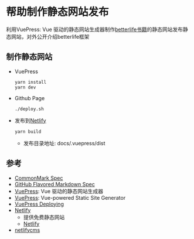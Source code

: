 # 帮助制作静态网站发布

利用VuePress: Vue 驱动的静态网站生成器制作[betterlife书籍](https://github.com/skygreen2001/betterlife.book)的静态网站发布静态网站，对外公开介绍betterlife框架

## 制作静态网站
  - VuePress
    ```
    yarn install
    yarn dev
    ```
  - Github Page
    ```
    ./deploy.sh
    ```
  - 发布到[Netlify](https://docs.netlify.com/configure-builds/common-configurations/#vuepress)
    ```
    yarn build
    ```
    - 发布目录地址: docs/.vuepress/dist

## 参考

  - [CommonMark Spec](https://spec.commonmark.org/)
  - [GitHub Flavored Markdown Spec](https://github.github.com/gfm/)
  - [VuePress](https://vuepress.vuejs.org/zh/): Vue 驱动的静态网站生成器
  - [VuePress](https://vuepress.vuejs.org): Vue-powered Static Site Generator
  - [VuePress Deploying](https://vuepress.vuejs.org/guide/deploy.html)
  - [Netlify](https://www.netlify.com)
    - 提供免费静态网站
    - [Netlify](https://en.wikipedia.org/wiki/Netlify)
  - [netlifycms](https://www.netlifycms.org/)